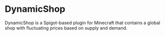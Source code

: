 # DynamicShop

DynamicShop is a Spigot-based plugin for Minecraft that contains a global shop with fluctuating prices based on supply and demand.